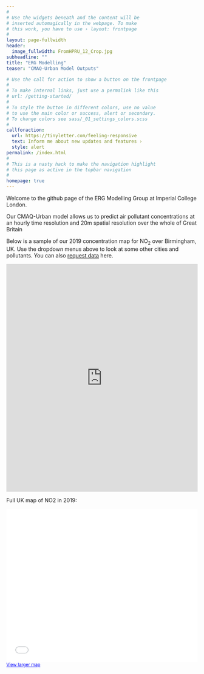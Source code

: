 ```yaml
---
#
# Use the widgets beneath and the content will be
# inserted automagically in the webpage. To make
# this work, you have to use › layout: frontpage
#
layout: page-fullwidth
header:
  image_fullwidth: FromHPRU_12_Crop.jpg
subheadline: ""
title: "ERG Modelling"
teaser: "CMAQ-Urban Model Outputs"

# Use the call for action to show a button on the frontpage
#
# To make internal links, just use a permalink like this
# url: /getting-started/
#
# To style the button in different colors, use no value
# to use the main color or success, alert or secondary.
# To change colors see sass/_01_settings_colors.scss
#
callforaction:
  url: https://tinyletter.com/feeling-responsive
  text: Inform me about new updates and features ›
  style: alert
permalink: /index.html
#
# This is a nasty hack to make the navigation highlight
# this page as active in the topbar navigation
#
homepage: true
---
```


<p>
Welcome to the github page of the ERG Modelling Group at Imperial College London.
</p>

<p>
Our CMAQ-Urban model allows us to predict air pollutant concentrations at an hourly time resolution and 20m spatial resolution over the whole of Great Britain
</p>



<p>
Below is a sample of our 2019 concentration map for NO<sub>2</sub> over Birmingham, UK.  Use the dropdown menus above to look at some other cities and pollutants.  You can also <a href="https://erg-modelling.github.io/request-data/">request data</a> here.
</p>


<iframe src="https://erg-modelling.github.io/widgets/base58_NO2.html" height="600px" width="100%" style="border:none;"></iframe>


<p>
Full UK map of NO2 in 2019:
</p>


<style>.embed-container {position: relative; padding-bottom: 80%; height: 0; max-width: 100%;} .embed-container iframe, .embed-container object, .embed-container iframe{position: absolute; top: 0; left: 0; width: 100%; height: 100%;} small{position: absolute; z-index: 40; bottom: 0; margin-bottom: -15px;}</style><div class="embed-container"><small><a href="//imperialcollege.maps.arcgis.com/apps/Embed/index.html?webmap=6d41bf17814d4dbdb7df03bfc099c9c0&extent=-12.4416,50.9236,9.2564,58.5279&home=true&zoom=true&scale=true&search=true&searchextent=true&legend=true&disable_scroll=false&theme=dark&marker=-0.224;51.515;;;;" style="color:#0000FF;text-align:left" target="_blank">View larger map</a></small><br><iframe width="500" height="400" frameborder="0" scrolling="no" marginheight="0" marginwidth="0" title="UK_NO2_2019" src="//imperialcollege.maps.arcgis.com/apps/Embed/index.html?webmap=6d41bf17814d4dbdb7df03bfc099c9c0&extent=-12.4416,50.9236,9.2564,58.5279&home=true&zoom=true&previewImage=false&scale=true&search=true&searchextent=true&legend=true&disable_scroll=false&theme=dark&marker=-0.224;51.515;;;;"></iframe></div>